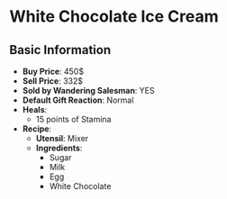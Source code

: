 # White Chocolate Ice Cream

## Basic Information

- **Buy Price**: 450$
- **Sell Price**: 332$
- **Sold by Wandering Salesman**: YES
- **Default Gift Reaction**: Normal
- **Heals**:
  - 15 points of Stamina
- **Recipe**:
  - **Utensil**: Mixer
  - **Ingredients**:
    - Sugar
    - Milk
    - Egg
    - White Chocolate